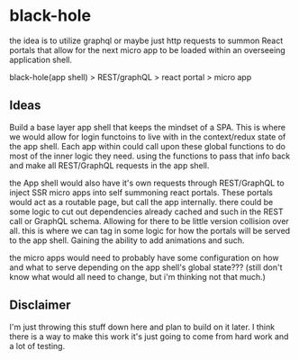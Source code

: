 # black-hole

the idea is to utilize graphql or maybe just http requests to summon React portals that allow for the next micro app to be loaded within an overseeing application shell.

black-hole(app shell) > REST/graphQL > react portal > micro app

## Ideas

Build a base layer app shell that keeps the mindset of a SPA. This is where we would allow for login functoins to live with in the context/redux state of the app shell. Each app within could call upon these global functions to do most of the inner logic they need. using the functions to pass that info back and make all REST/GraphQL requests in the app shell.

the App shell would also have it's own requests through REST/GraphQL to inject SSR micro apps into self summoning react portals. These portals would act as a routable page, but call the app internally. there could be some logic to cut out dependencies already cached and such in the REST call or GraphQL schema. Allowing for there to be little version collision over all. this is where we can tag in some logic for how the portals will be served to the app shell. Gaining the ability to add animations and such.

the micro apps would need to probably have some configuration on how and what to serve depending on the app shell's global state???
(still don't know what would all need to change, but i'm thinking not that much.)

## Disclaimer
I'm just throwing this stuff down here and plan to build on it later. I think there is a way to make this work it's just going to come from hard work and a lot of testing.
